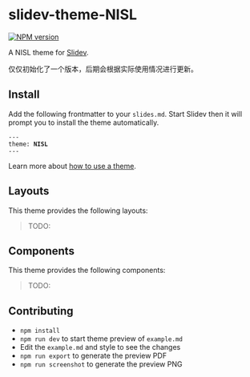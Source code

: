 # slidev-theme-NISL

[![NPM version](https://img.shields.io/npm/v/slidev-theme-NISL?color=3AB9D4&label=)](https://wclsww.npmjs.com/package/slidev-theme-nisl)

A NISL theme for [Slidev](https://github.com/slidevjs/slidev).

仅仅初始化了一个版本，后期会根据实际使用情况进行更新。

<!--
  Learn more about how to write a theme:
  https://sli.dev/themes/write-a-theme.html
--->

<!--
  run `npm run dev` to check out the slides for more details of how to start writing a theme
-->

<!--
  Put some screenshots here to demonstrate your theme

  Live demo: [...]
-->

## Install

Add the following frontmatter to your `slides.md`. Start Slidev then it will prompt you to install the theme automatically.

<pre><code>---
theme: <b>NISL</b>
---</code></pre>

Learn more about [how to use a theme](https://sli.dev/themes/use).

## Layouts

This theme provides the following layouts:

> TODO:

## Components

This theme provides the following components:

> TODO:

## Contributing

- `npm install`
- `npm run dev` to start theme preview of `example.md`
- Edit the `example.md` and style to see the changes
- `npm run export` to generate the preview PDF
- `npm run screenshot` to generate the preview PNG
